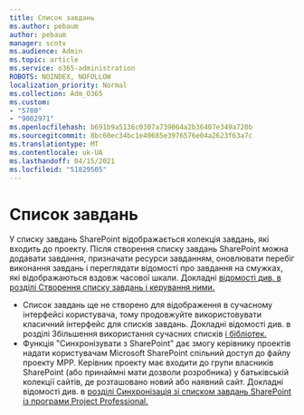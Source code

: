 ```yaml
---
title: Список завдань
ms.author: pebaum
author: pebaum
manager: scotv
ms.audience: Admin
ms.topic: article
ms.service: o365-administration
ROBOTS: NOINDEX, NOFOLLOW
localization_priority: Normal
ms.collection: Adm_O365
ms.custom:
- "5780"
- "9002971"
ms.openlocfilehash: b691b9a5136c0307a739064a2b36407e349a720b
ms.sourcegitcommit: 8bc60ec34bc1e40685e3976576e04a2623f63a7c
ms.translationtype: MT
ms.contentlocale: uk-UA
ms.lasthandoff: 04/15/2021
ms.locfileid: "51829505"
---
```

# <a name="task-list"></a>Список завдань

У списку завдань SharePoint відображається колекція завдань, які входить до проекту. Після створення списку завдань SharePoint можна додавати завдання, призначати ресурси завданням, оновлювати перебіг виконання завдань і переглядати відомості про завдання на смужках, які відображаються вздовж часової шкали. Докладні [відомості див. в розділі Створення списку завдань і керування ними.](https://support.microsoft.com/office/466ad207-46fd-4c77-9af1-41bc23cec21a)  

-   Список завдань ще не створено для відображення в сучасному інтерфейсі користувача, тому продовжуйте використовувати класичний інтерфейс для списків завдань. Докладні відомості див. в розділі Збільшення використання сучасних списків [і бібліотек.](https://docs.microsoft.com/sharepoint/dev/transform/modernize-userinterface-lists-and-libraries)
-   Функція "Синхронізувати з SharePoint" дає змогу керівнику проектів надати користувачам Microsoft SharePoint спільний доступ до файлу проекту MPP. Керівник проекту має входити до групи власників SharePoint (або принаймні мати дозволи розробника) у батьківській колекції сайтів, де розташовано новий або наявний сайт. Докладні відомості див. в [розділі Синхронізація зі списком завдань SharePoint із програми Project Professional.](https://docs.microsoft.com/office/troubleshoot/project/sync-with-tasks-from-project)